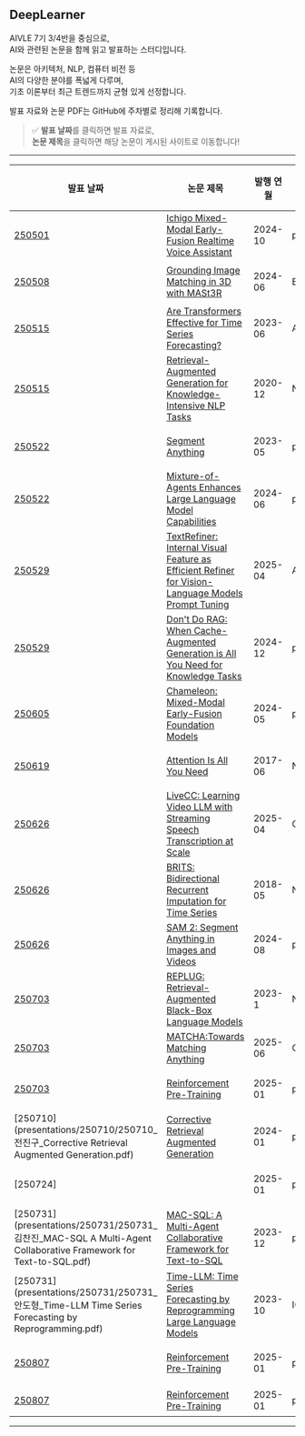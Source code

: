 ## DeepLearner

AIVLE 7기 3/4반을 중심으로,  
AI와 관련된 논문을 함께 읽고 발표하는 스터디입니다.

논문은 아키텍처, NLP, 컴퓨터 비전 등  
AI의 다양한 분야를 폭넓게 다루며,  
기초 이론부터 최근 트렌드까지 균형 있게 선정합니다.

발표 자료와 논문 PDF는 GitHub에 주차별로 정리해 기록합니다.

> ✅ **발표 날짜**를 클릭하면 발표 자료로,  
> **논문 제목**을 클릭하면 해당 논문이 게시된 사이트로 이동합니다!

---

| 발표 날짜 | 논문 제목 | 발행 연월 | 발표처 | 발표자 |
|-----------|------------|-----------|--------|--------|
| [250501](presentations/250501/20250501_%EC%A0%84%EC%A7%84%EA%B5%AC_Ichigo%20Mixed-Modal%20Early-Fusion%20Realtime%20Voice%20Assistant.pdf) | [Ichigo Mixed-Modal Early-Fusion Realtime Voice Assistant](https://paperswithcode.com/paper/ichigo-mixed-modal-early-fusion-realtime) | 2024-10 | preprint | 전진구 |
| [250508](presentations/250508/20250508_%EB%82%A8%EA%B2%BD%ED%83%81_Novel%20View%20Synthesis.pdf) | [Grounding Image Matching in 3D with MASt3R](https://eccv.ecva.net/virtual/2024/poster/523) | 2024-06 | ECCV | 남경탁 |
| [250515](presentations/250515/20250515_%EB%B0%95%EA%B8%B0%EC%9B%85_Are%20Transformers%20Effective%20for%20Time%20Series%20Forecasting.pdf) | [Are Transformers Effective for Time Series Forecasting?](https://ojs.aaai.org/index.php/AAAI/article/view/26317) | 2023-06 | AAAI | 박기웅 |
| [250515](presentations/250515/20250515_%EC%95%88%EB%8F%84%ED%98%95_Retrieval-Augmented%20Generation%20for%20Knowledge-Intensive%20NLP%20Tasks.pdf) | [Retrieval-Augmented Generation for Knowledge-Intensive NLP Tasks](https://neurips.cc/virtual/2020/protected/poster_6b493230205f780e1bc26945df7481e5.html) | 2020-12 | NeurIPS | 안도형 |
| [250522](presentations/250522/20250522_%EA%B9%80%EC%B0%AC%EC%A7%84_Segment%20Anything.pdf) | [Segment Anything](https://ai.meta.com/research/publications/segment-anything/) | 2023-05 | preprint | 김찬진 |
| [250522](presentations/250522/20250522_%EC%9E%A5%EC%9E%90%EC%9C%A4_Segment%20Anything_Mixture-of-Agents%20Enhances%20Large%20Language%20Model%20Capabilities.pdf) | [Mixture-of-Agents Enhances Large Language Model Capabilities](https://arxiv.org/abs/2406.04692) | 2024-06 | preprint | 장자윤 |
| [250529](presentations/250529/20250529_%ED%99%8D%EA%B6%8C_TextRefiner%20Internal%20Visual%20Feature%20as%20Efficient%20Refiner%20for%20Vision-Language%20Models%20Prompt%20Tuning.pdf) | [TextRefiner: Internal Visual Feature as Efficient Refiner for Vision-Language Models Prompt Tuning](https://ojs.aaai.org/index.php/AAAI/article/view/32942) | 2025-04 | AAAI | 홍권 |
| [250529](presentations/250529/20250529_%EC%9D%B4%EC%9C%A0%EB%AF%BC_Don't%20Do%20RAG%20When%20Cache-Augmented%20Generation%20is%20All%20You%20Need%20for%20Knowledge%20Tasks.pdf) | [Don't Do RAG: When Cache-Augmented Generation is All You Need for Knowledge Tasks](https://arxiv.org/abs/2412.15605) | 2024-12 | preprint | 이유민 |
| [250605](presentations/250605/250605_%EC%A0%84%EC%A7%84%EA%B5%AC_Chameleon%20Mixed-Modal%20Early-Fusion%20Foundation%20Models.pdf) | [Chameleon: Mixed-Modal Early-Fusion Foundation Models](https://arxiv.org/abs/2405.09818) | 2024-05 | preprint | 전진구 |
| [250619](presentations/250619/250619_%EB%82%A8%EA%B2%BD%ED%83%81_Attention%20Is%20All%20You%20Need.pdf) | [Attention Is All You Need](https://arxiv.org/abs/1706.03762) | 2017-06 | NeurIPS | 남경탁 |
| [250626](presentations/250626/250626_%EC%9E%A5%EC%9E%90%EC%9C%A4_LiveCC-Learning%20Video%20LLM%20with%20Streaming%20Speech%20Transcription%20at%20Scale.pdf) | [LiveCC: Learning Video LLM with Streaming Speech Transcription at Scale](https://arxiv.org/abs/2504.16030) | 2025-04 | CVPR | 장자윤 |
| [250626](presentations/250626/250626_%EB%B0%95%EA%B8%B0%EC%9B%85_BRITS-Bidirectional%20Recurrent%20Imputation%20for%20Time%20Series.pdf) | [BRITS: Bidirectional Recurrent Imputation for Time Series](https://arxiv.org/abs/1805.10572) | 2018-05 | NeurIPS | 박기웅 |
| [250626](presentations/250626/250626_%EA%B9%80%EC%B0%AC%EC%A7%84_SAM%202-Segment%20Anything%20in%20Images%20and%20Videos.pdf) | [SAM 2: Segment Anything in Images and Videos](https://arxiv.org/abs/2408.00714) | 2024-08 | preprint | 김찬진 |
| [250703](presentations/250703/250703_%EC%95%88%EB%8F%84%ED%98%95_REPLUG-Retrieval-Augmented%20Black-Box%20Language%20Models.pdf) | [REPLUG: Retrieval-Augmented Black-Box Language Models](https://arxiv.org/abs/2301.12652) | 2023-1 | NAACL | 안도형 |
| [250703](presentations/250703/250703_%ED%99%8D%EA%B6%8C_MATCHA-Towards%20Matching%20Anything.pdf) | [MATCHA:Towards Matching Anything](https://arxiv.org/abs/2501.14945) | 2025-06 | CVPR | 홍권 |
| [250703](presentations/250703/250703_%EC%9D%B4%EC%9C%A0%EB%AF%BC_Reinforcement%20Pre-Training.pdf) | [Reinforcement Pre-Training](https://arxiv.org/abs/2506.08007) | 2025-01 | preprint | 이유민 |
| [250710](presentations/250710/250710_전진구_Corrective Retrieval Augmented Generation.pdf) | [Corrective Retrieval Augmented Generation](https://arxiv.org/abs/2401.15884) | 2024-01 | preprint | 전진구 |
| [250724] |  | 2025-01 | preprint | 남경탁 |
| [250731](presentations/250731/250731_김찬진_MAC-SQL A Multi-Agent Collaborative Framework for Text-to-SQL.pdf) | [MAC-SQL: A Multi-Agent Collaborative Framework for Text-to-SQL](https://arxiv.org/abs/2312.11242) | 2023-12 | preprint | 김찬진 |
| [250731](presentations/250731/250731_안도형_Time-LLM Time Series Forecasting by Reprogramming.pdf) | [Time-LLM: Time Series Forecasting by Reprogramming Large Language Models](https://arxiv.org/abs/2310.01728) | 2023-10 | ICLR | 안도형 |
| [250807](presentations/250703/250703_%EC%9D%B4%EC%9C%A0%EB%AF%BC_Reinforcement%20Pre-Training.pdf) | [Reinforcement Pre-Training](https://arxiv.org/abs/2506.08007) | 2025-01 | preprint | 이유민 |
| [250807](presentations/250703/250703_%EC%9D%B4%EC%9C%A0%EB%AF%BC_Reinforcement%20Pre-Training.pdf) | [Reinforcement Pre-Training](https://arxiv.org/abs/2506.08007) | 2025-01 | preprint | 홍권 |
---
